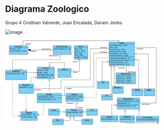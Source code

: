 # Diagrama Zoologico
Grupo 4 
Cristhian Valverde, Juan Encalada, Darwin Jimbo

![image](https://github.com/user-attachments/assets/e54cd48c-f3ad-40ba-958d-63430246988b)

![alt text](<WhatsApp Image 2024-11-01 at 12.35.59.jpeg>)
